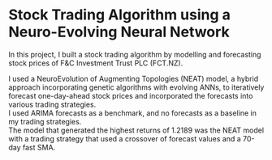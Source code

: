# Stock Trading Algorithm using a Neuro-Evolving Neural Network

In this project, I built a stock trading algorithm by modelling and forecasting stock prices of F&C Investment Trust PLC (FCT.NZ).  

I used a NeuroEvolution of Augmenting Topologies (NEAT) model, a hybrid approach incorporating genetic algorithms with evolving ANNs, to iteratively forecast one-day-ahead stock prices and incorporated the forecasts into various trading strategies.  
I used ARIMA forecasts as a benchmark, and no forecasts as a baseline in my trading strategies.  
The model that generated the highest returns of 1.2189 was the NEAT model with a trading strategy that used a crossover of forecast values and a 70-day fast SMA. 



